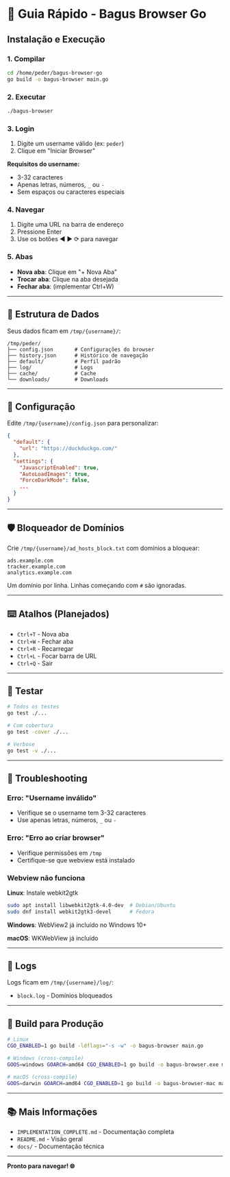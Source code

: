# 🚀 Guia Rápido - Bagus Browser Go

## Instalação e Execução

### 1. Compilar

```bash
cd /home/peder/bagus-browser-go
go build -o bagus-browser main.go
```

### 2. Executar

```bash
./bagus-browser
```

### 3. Login

1. Digite um username válido (ex: `peder`)
2. Clique em "Iniciar Browser"

**Requisitos do username:**
- 3-32 caracteres
- Apenas letras, números, `_` ou `-`
- Sem espaços ou caracteres especiais

### 4. Navegar

1. Digite uma URL na barra de endereço
2. Pressione Enter
3. Use os botões ◀ ▶ ⟳ para navegar

### 5. Abas

- **Nova aba**: Clique em "+ Nova Aba"
- **Trocar aba**: Clique na aba desejada
- **Fechar aba**: (implementar Ctrl+W)

---

## 📁 Estrutura de Dados

Seus dados ficam em `/tmp/{username}/`:

```
/tmp/peder/
├── config.json       # Configurações do browser
├── history.json      # Histórico de navegação
├── default/          # Perfil padrão
├── log/              # Logs
├── cache/            # Cache
└── downloads/        # Downloads
```

---

## 🔧 Configuração

Edite `/tmp/{username}/config.json` para personalizar:

```json
{
  "default": {
    "url": "https://duckduckgo.com/"
  },
  "settings": {
    "JavascriptEnabled": true,
    "AutoLoadImages": true,
    "ForceDarkMode": false,
    ...
  }
}
```

---

## 🛡️ Bloqueador de Domínios

Crie `/tmp/{username}/ad_hosts_block.txt` com domínios a bloquear:

```
ads.example.com
tracker.example.com
analytics.example.com
```

Um domínio por linha. Linhas começando com `#` são ignoradas.

---

## ⌨️ Atalhos (Planejados)

- `Ctrl+T` - Nova aba
- `Ctrl+W` - Fechar aba
- `Ctrl+R` - Recarregar
- `Ctrl+L` - Focar barra de URL
- `Ctrl+Q` - Sair

---

## 🧪 Testar

```bash
# Todos os testes
go test ./...

# Com cobertura
go test -cover ./...

# Verbose
go test -v ./...
```

---

## 🐛 Troubleshooting

### Erro: "Username inválido"
- Verifique se o username tem 3-32 caracteres
- Use apenas letras, números, `_` ou `-`

### Erro: "Erro ao criar browser"
- Verifique permissões em `/tmp`
- Certifique-se que webview está instalado

### Webview não funciona
**Linux**: Instale webkit2gtk
```bash
sudo apt install libwebkit2gtk-4.0-dev  # Debian/Ubuntu
sudo dnf install webkit2gtk3-devel      # Fedora
```

**Windows**: WebView2 já incluído no Windows 10+

**macOS**: WKWebView já incluído

---

## 📝 Logs

Logs ficam em `/tmp/{username}/log/`:
- `block.log` - Domínios bloqueados

---

## 🚀 Build para Produção

```bash
# Linux
CGO_ENABLED=1 go build -ldflags="-s -w" -o bagus-browser main.go

# Windows (cross-compile)
GOOS=windows GOARCH=amd64 CGO_ENABLED=1 go build -o bagus-browser.exe main.go

# macOS (cross-compile)
GOOS=darwin GOARCH=amd64 CGO_ENABLED=1 go build -o bagus-browser-mac main.go
```

---

## 📚 Mais Informações

- `IMPLEMENTATION_COMPLETE.md` - Documentação completa
- `README.md` - Visão geral
- `docs/` - Documentação técnica

---

**Pronto para navegar! 🌐**
